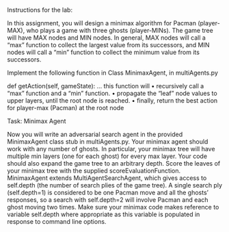 Instructions for the lab:

In this assignment, you will design a minimax algorithm for Pacman (player-MAX), who plays a
game with three ghosts (player-MINs). The game tree will have MAX nodes and MIN nodes. In general, MAX
nodes will call a “max” function to collect the largest value from its successors, and MIN nodes will call a
“min” function to collect the minimum value from its successors.

Implement the following function in Class MinimaxAgent, in multiAgents.py

def getAction(self, gameState):
…
this function will
• recursively call a “max” function and a “min” function.
• propagate the “leaf” node values to upper layers, until the root node is reached.
• finally, return the best action for player-max (Pacman) at the root node

Task: Minimax Agent

Now you will write an adversarial search agent in the provided MinimaxAgent class stub
in multiAgents.py. Your minimax agent should work with any number of ghosts. In particular, your
minimax tree will have multiple min layers (one for each ghost) for every max layer.
Your code should also expand the game tree to an arbitrary depth. Score the leaves of your minimax
tree with the supplied scoreEvaluationFunction. MinimaxAgent extends MultiAgentSearchAgent,
which gives access to self.depth (the number of search plies of the game tree). A single search ply
(self.depth=1) is considered to be one Pacman move and all the ghosts’ responses, so a search with
self.depth=2 will involve Pacman and each ghost moving two times.
Make sure your minimax code makes reference to variable self.depth where appropriate as this variable is
populated in response to command line options.